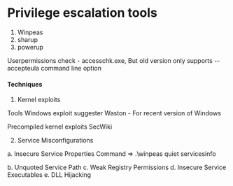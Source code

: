 # Privilege escalation tools

1. Winpeas
2. sharup
3. powerup

Userpermissions check - accesschk.exe, But old version only supports --accepteula command line option

#### Techniques
1. Kernel exploits

Tools
Windows exploit suggester
Waston - For recent version of Windows

Precompiled kernel exploits
SecWiki

2. Service Misconfigurations

a. Insecure Service Properties
Command =>  .\winpeas quiet servicesinfo

b. Unquoted Service Path
c. Weak Registry Permissions
d. Insecure Service Executables
e. DLL Hijacking



